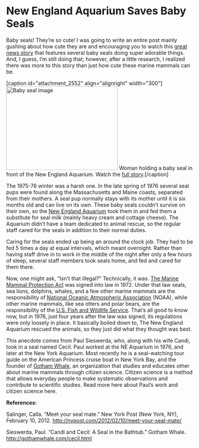 # New England Aquarium Saves Baby Seals

Baby seals! They’re so cute! I was going to write an entire post mainly
gushing about how cute they are and encouraging you to watch this <a
href="http://bostonlocaltv.org/catalog/2394_09467_1">great news story</a> that
features several baby seals doing super adorable things. And, I guess, I’m
still doing that; however, after a little research, I realized there was more
to this story than just how cute these marine mammals can
be.

[caption id="attachment_2552" align="alignright" width="300"]<a
href="http://bostonlocaltv.org/blog/wp-content/uploads/2014/03/2394_09467_1_thumbnail.jpg"><img
class="size-medium wp-image-2552" alt="Baby seal image"
src="http://bostonlocaltv.org/blog/wp-content/uploads/2014/03/2394_09467_1_thumbnail-300x225.jpg"
width="300" height="225" /></a> Woman holding a baby seal in front of the New
England Aquarium. Watch the <a
href="http://bostonlocaltv.org/catalog/2394_09467_1">full
story</a>.[/caption]

The 1975-76 winter was a harsh one. In the late spring of 1976 several seal
pups were found along the Massachusetts and Maine coasts, separated from their
mothers. A seal pup normally stays with its mother until it is six months old
and can live on its own. These baby seals couldn’t survive on their own, so
the <a href="http://www.neaq.org/index.php">New England Aquarium</a> took them
in and fed them a substitute for seal milk (mainly heavy cream and cottage
cheese). The Aquarium didn’t have a team dedicated to animal rescue, so the
regular staff cared for the seals in addition to their normal
duties.

Caring for the seals ended up being an around the clock job. They had to be
fed 5 times a day at equal intervals, which meant overnight. Rather than
having staff drive in to work in the middle of the night after only a few
hours of sleep, several staff members took seals home, and fed and cared for
them
there.

Now, one might ask, “Isn’t that illegal?” Technically, it was. <a
href="http://en.wikipedia.org/wiki/Marine_Mammal_Protection_Act_of_1972">The
Marine Mammal Protection Act</a> was signed into law in 1972. Under that law
seals, sea lions, dolphins, whales, and a few other marine mammals are the
responsibility of <a
href="http://en.wikipedia.org/wiki/National_Oceanic_and_Atmospheric_Administration">National
Oceanic Atmospheric Association</a> (NOAA), while other marine mammals, like
sea otters and polar bears, are the responsibility of the <a
href="http://en.wikipedia.org/wiki/U.S._Fish_and_Wildlife_Service">U.S. Fish
and Wildlife Service</a>. That’s all good to know now, but in 1976, just four
years after the law was signed, its regulations were only loosely in place. It
basically boiled down to, The New England Aquarium rescued the animals, so
they just did what they thought was
best.

This anecdote comes from Paul Sieswerda, who, along with his wife Candi, took
in a seal named Cecil. Paul worked at the NE Aquarium in 1976, and later at
the New York Aquarium. Most recently he is a seal-watching tour guide on the
American Princess cruise boat in New York Bay, and the founder of <a
href="http://gothamwhale.com/">Gotham Whale</a>, an organization that studies
and educates other about marine mammals through citizen science. Citizen
science is a method that allows everyday people to make systematic
observations and contribute to scientific studies. Read more here about Paul’s
work and citizen science
here.

<strong>References:</strong>
<p dir="ltr"
id="docs-internal-guid-b331959b-d5d6-04ac-ce59-456056c4f983">Salinger, Calla.
“Meet your seal mate.” New York Post (New York, NY), February 10, 2012. <a
href="http://nypost.com/2012/02/10/meet-your-seal-mate/">http://nypost.com/2012/02/10/meet-your-seal-mate/</a></p>
<p dir="ltr">Sieswerda, Paul. “Candi and Cecil: A Seal in the Bathtub.” Gotham
Whale. <a
href="http://gothamwhale.com/cecil.html">http://gothamwhale.com/cecil.html</a></p>